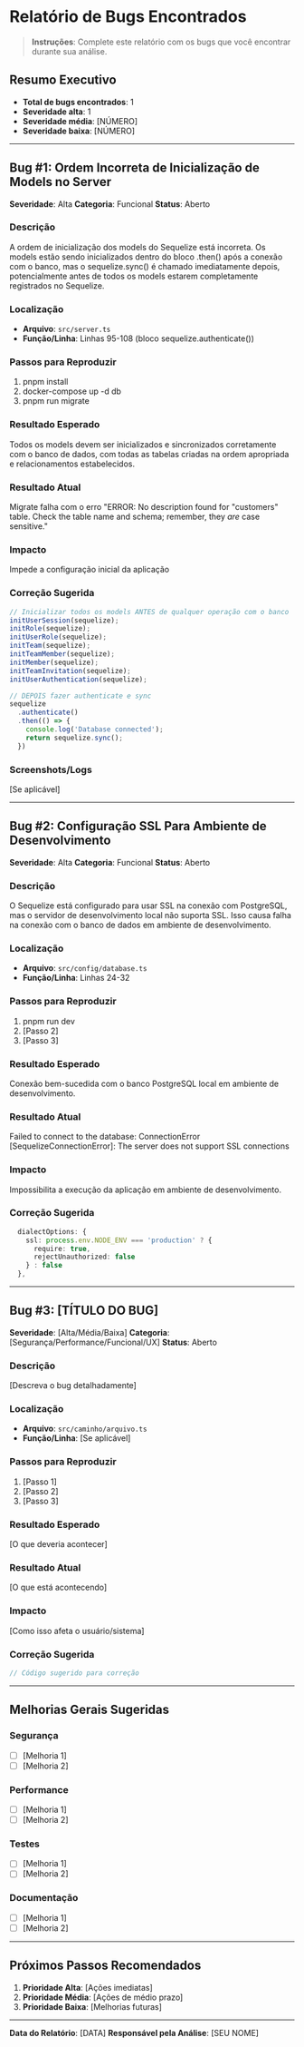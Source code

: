 # Relatório de Bugs Encontrados

> **Instruções**: Complete este relatório com os bugs que você encontrar durante sua análise.

## Resumo Executivo

- **Total de bugs encontrados**: 1
- **Severidade alta**: 1
- **Severidade média**: [NÚMERO]
- **Severidade baixa**: [NÚMERO]

---

## Bug #1: Ordem Incorreta de Inicialização de Models no Server

**Severidade**: Alta
**Categoria**: Funcional
**Status**: Aberto

### Descrição

A ordem de inicialização dos models do Sequelize está incorreta. Os models estão sendo inicializados dentro do bloco .then() após a conexão com o banco, mas o sequelize.sync() é chamado imediatamente depois, potencialmente antes de todos os models estarem completamente registrados no Sequelize.

### Localização

- **Arquivo**: `src/server.ts`
- **Função/Linha**: Linhas 95-108 (bloco sequelize.authenticate())

### Passos para Reproduzir

1. pnpm install
2. docker-compose up -d db
3. pnpm run migrate

### Resultado Esperado

Todos os models devem ser inicializados e sincronizados corretamente com o banco de dados, com todas as tabelas criadas na ordem apropriada e relacionamentos estabelecidos.

### Resultado Atual

Migrate falha com o erro "ERROR: No description found for "customers" table. Check the table name and schema; remember, they _are_ case sensitive."

### Impacto

Impede a configuração inicial da aplicação

### Correção Sugerida

```typescript
// Inicializar todos os models ANTES de qualquer operação com o banco
initUserSession(sequelize);
initRole(sequelize);
initUserRole(sequelize);
initTeam(sequelize);
initTeamMember(sequelize);
initMember(sequelize);
initTeamInvitation(sequelize);
initUserAuthentication(sequelize);

// DEPOIS fazer authenticate e sync
sequelize
  .authenticate()
  .then(() => {
    console.log('Database connected');
    return sequelize.sync(); 
  })
```

### Screenshots/Logs

[Se aplicável]

---

## Bug #2: Configuração SSL Para Ambiente de Desenvolvimento

**Severidade**: Alta
**Categoria**: Funcional
**Status**: Aberto

### Descrição

O Sequelize está configurado para usar SSL na conexão com PostgreSQL, mas o servidor de desenvolvimento local não suporta SSL. Isso causa falha na conexão com o banco de dados em ambiente de desenvolvimento.

### Localização

- **Arquivo**: `src/config/database.ts`
- **Função/Linha**: Linhas 24-32

### Passos para Reproduzir

1. pnpm run dev
2. [Passo 2]
3. [Passo 3]

### Resultado Esperado

Conexão bem-sucedida com o banco PostgreSQL local em ambiente de desenvolvimento.

### Resultado Atual

Failed to connect to the database: ConnectionError [SequelizeConnectionError]: The server does not support SSL connections

### Impacto

Impossibilita a execução da aplicação em ambiente de desenvolvimento.

### Correção Sugerida

```typescript
  dialectOptions: {
    ssl: process.env.NODE_ENV === 'production' ? {
      require: true,
      rejectUnauthorized: false
    } : false
  },
```

---

## Bug #3: [TÍTULO DO BUG]

**Severidade**: [Alta/Média/Baixa]
**Categoria**: [Segurança/Performance/Funcional/UX]
**Status**: Aberto

### Descrição

[Descreva o bug detalhadamente]

### Localização

- **Arquivo**: `src/caminho/arquivo.ts`
- **Função/Linha**: [Se aplicável]

### Passos para Reproduzir

1. [Passo 1]
2. [Passo 2]
3. [Passo 3]

### Resultado Esperado

[O que deveria acontecer]

### Resultado Atual

[O que está acontecendo]

### Impacto

[Como isso afeta o usuário/sistema]

### Correção Sugerida

```typescript
// Código sugerido para correção
```

---

## Melhorias Gerais Sugeridas

### Segurança

- [ ] [Melhoria 1]
- [ ] [Melhoria 2]

### Performance

- [ ] [Melhoria 1]
- [ ] [Melhoria 2]

### Testes

- [ ] [Melhoria 1]
- [ ] [Melhoria 2]

### Documentação

- [ ] [Melhoria 1]
- [ ] [Melhoria 2]

---

## Próximos Passos Recomendados

1. **Prioridade Alta**: [Ações imediatas]
2. **Prioridade Média**: [Ações de médio prazo]
3. **Prioridade Baixa**: [Melhorias futuras]

---

**Data do Relatório**: [DATA]
**Responsável pela Análise**: [SEU NOME]
